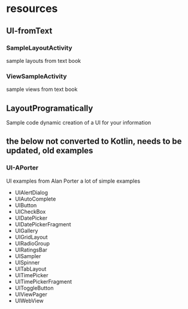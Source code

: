 #  resources 

## UI-fromText
### SampleLayoutActivity
sample layouts from text book
### ViewSampleActivity   
sample views from text book
## LayoutProgramatically
Sample code dynamic creation of a UI for your information
## the below not converted to Kotlin, needs to be updated, old examples
### UI-APorter
UI examples from Alan Porter a lot of simple examples
* UIAlertDialog
* UIAutoComplete
* UIButton
* UICheckBox
* UIDatePicker
* UIDatePickerFragment
* UIGallery
* UIGridLayout
* UIRadioGroup
* UIRatingsBar
* UISampler
* UISpinner
* UITabLayout
* UITimePicker
* UITimePickerFragment
* UIToggleButton
* UIViewPager
* UIWebView
